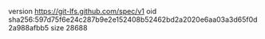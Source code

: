 version https://git-lfs.github.com/spec/v1
oid sha256:597d75f6e24c287b9e2e152408b52462bd2a2020e6aa03a3d65f0d2a988afbb5
size 28688
